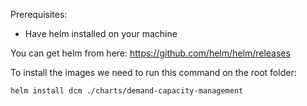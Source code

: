 Prerequisites:
- Have helm installed on your machine

You can get helm from here: https://github.com/helm/helm/releases
  
To install the images we need to run this command on the root folder:

```helm install dcm ./charts/demand-capacity-management ```

